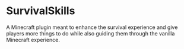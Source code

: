 # SurvivalSkills
A Minecraft plugin meant to enhance the survival experience and give players more things to do while also guiding them through the vanilla Minecraft experience.
